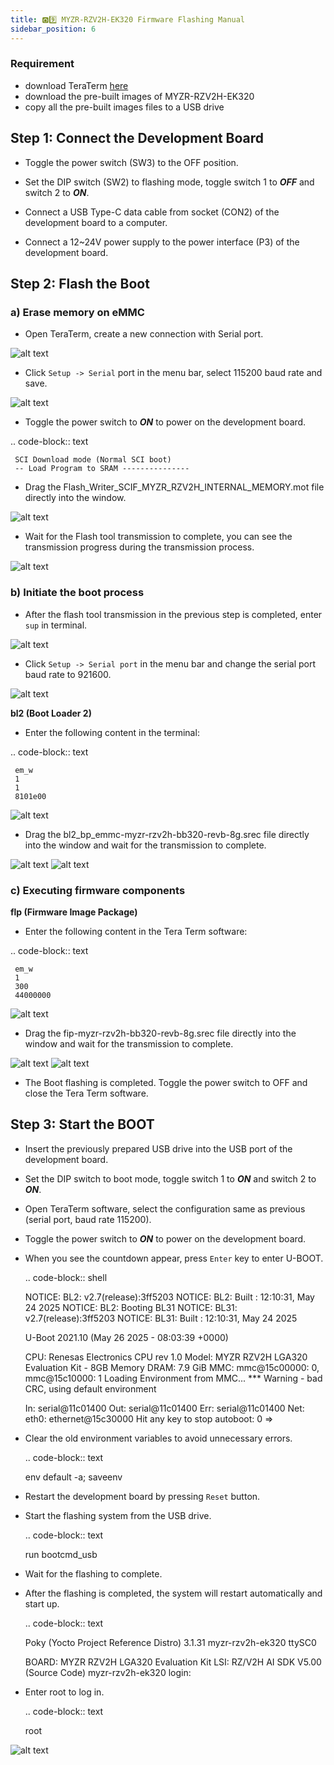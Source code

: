 ```yaml
---
title: 🅾️9️⃣ MYZR-RZV2H-EK320 Firmware Flashing Manual
sidebar_position: 6
---
```


### Requirement
- download TeraTerm [here](https://tera-term.en.softonic.com/?ex=RAMP-3582.4&rex=true) 
- download the pre-built images of MYZR-RZV2H-EK320
- copy all the pre-built images files to a USB drive

## Step 1: Connect the Development Board

- Toggle the power switch (SW3) to the OFF position.

- Set the DIP switch (SW2) to flashing mode, toggle switch 1 to ***OFF*** and switch 2 to ***ON***.

- Connect a USB Type-C data cable from socket (CON2) of the development board to a computer. 

- Connect a 12~24V power supply to the power interface (P3) of the development board.

## Step 2: Flash the Boot

### a) Erase memory on eMMC 

- Open TeraTerm, create a new connection with Serial port. 

![alt text](o9-1.png)

- Click `Setup -> Serial` port in the menu bar, select 115200 baud rate and save.

![alt text](o9-2.png)

- Toggle the power switch to ***ON*** to power on the development board.

.. code-block:: text
    
     SCI Download mode (Normal SCI boot)
     -- Load Program to SRAM ---------------

- Drag the Flash_Writer_SCIF_MYZR_RZV2H_INTERNAL_MEMORY.mot file directly into the window.

![alt text](o9-3.png)

- Wait for the Flash tool transmission to complete, you can see the transmission progress during the transmission process.

![alt text](o9-4.png)

### b) Initiate the boot process

- After the flash tool transmission in the previous step is completed, enter `sup` in terminal.

![alt text](o9-5.png)

- Click `Setup -> Serial port` in the menu bar and change the serial port baud rate to 921600.

![alt text](o9-6.png)

**bl2 (Boot Loader 2)**

- Enter the following content in the terminal:

.. code-block:: text
     
     em_w
     1
     1
     8101e00

![alt text](o9-7.png)

- Drag the bl2_bp_emmc-myzr-rzv2h-bb320-revb-8g.srec file directly into the window and wait for the transmission to complete.

![alt text](o9-8.png) ![alt text](o9-9.png)

### c) Executing firmware components

**flp (Firmware Image Package)**

- Enter the following content in the Tera Term software:

.. code-block:: text
     
     em_w
     1
     300
     44000000

![alt text](o9-10.png)

- Drag the fip-myzr-rzv2h-bb320-revb-8g.srec file directly into the window and wait for the transmission to complete.

![alt text](o9-11.png) ![alt text](o9-12.png)

- The Boot flashing is completed. Toggle the power switch to OFF and close the Tera Term software.

## Step 3: Start the BOOT

- Insert the previously prepared USB drive into the USB port of the development board.

- Set the DIP switch to boot mode, toggle switch 1 to ***ON*** and switch 2 to ***ON***.

- Open TeraTerm software, select the configuration same as previous (serial port, baud rate 115200).

- Toggle the power switch to ***ON*** to power on the development board.

- When you see the countdown appear, press `Enter` key to enter U-BOOT.

  .. code-block:: shell
    
     NOTICE:  BL2: v2.7(release):3ff5203
     NOTICE:  BL2: Built : 12:10:31, May 24 2025
     NOTICE:  BL2: Booting BL31
     NOTICE:  BL31: v2.7(release):3ff5203
     NOTICE:  BL31: Built : 12:10:31, May 24 2025
     
     
     U-Boot 2021.10 (May 26 2025 - 08:03:39 +0000)
     
     CPU:   Renesas Electronics CPU rev 1.0
     Model: MYZR RZV2H LGA320 Evaluation Kit - 8GB Memory
     DRAM:  7.9 GiB
     MMC:   mmc@15c00000: 0, mmc@15c10000: 1
     Loading Environment from MMC... *** Warning - bad CRC, using default environment
     
     In:    serial@11c01400
     Out:   serial@11c01400
     Err:   serial@11c01400
     Net:   eth0: ethernet@15c30000
     Hit any key to stop autoboot:  0
     =>

- Clear the old environment variables to avoid unnecessary errors.

  .. code-block:: text
     
     env default -a; saveenv

- Restart the development board by pressing `Reset` button.

- Start the flashing system from the USB drive.

  .. code-block:: text
     
     run bootcmd_usb

- Wait for the flashing to complete.

- After the flashing is completed, the system will restart automatically and start up.

  .. code-block:: text
     
     Poky (Yocto Project Reference Distro) 3.1.31 myzr-rzv2h-ek320 ttySC0
     
     BOARD: MYZR RZV2H LGA320 Evaluation Kit
     LSI: RZ/V2H
     AI SDK V5.00 (Source Code)
     myzr-rzv2h-ek320 login:

- Enter root to log in.

  .. code-block:: text
     
     root

![alt text](o9-13.png)